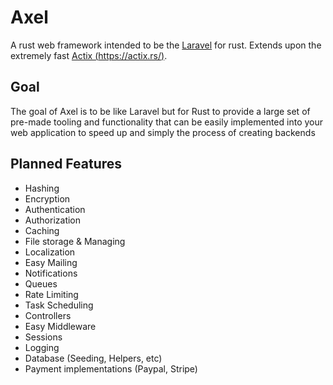 # Axel 
A rust web framework intended to be the [Laravel](https://laravel.com/) for rust. Extends upon the extremely fast
[Actix (https://actix.rs/)](https://actix.rs/).

## Goal
The goal of Axel is to be like Laravel but for Rust to provide a large set of pre-made tooling and functionality that 
can be easily implemented into your web application to speed up and simply the process of creating backends

## Planned Features
- Hashing
- Encryption
- Authentication
- Authorization
- Caching
- File storage & Managing
- Localization
- Easy Mailing
- Notifications
- Queues
- Rate Limiting
- Task Scheduling
- Controllers
- Easy Middleware
- Sessions
- Logging
- Database (Seeding, Helpers, etc)
- Payment implementations (Paypal, Stripe)
